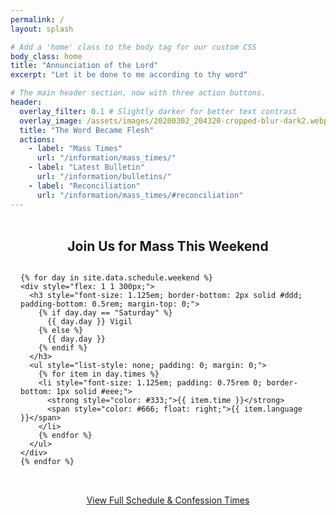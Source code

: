 ```yaml
---
permalink: /
layout: splash

# Add a 'home' class to the body tag for our custom CSS
body_class: home
title: "Annunciation of the Lord"
excerpt: "Let it be done to me according to thy word"

# The main header section, now with three action buttons.
header:
  overlay_filter: 0.1 # Slightly darker for better text contrast
  overlay_image: /assets/images/20200302_204320-cropped-blur-dark2.webp
  title: "The Word Became Flesh"
  actions:
    - label: "Mass Times"
      url: "/information/mass_times/"
    - label: "Latest Bulletin"
      url: "/information/bulletins/"
    - label: "Reconciliation"
      url: "/information/mass_times/#reconciliation"
---
```



<div class="home-mass-times" style="text-align: center; padding: 2rem 1rem;">
  <h2 style="font-size: 1.5em; margin-top: 0;">Join Us for Mass This Weekend</h2>

  <div style="display: flex; flex-wrap: wrap; justify-content: center; gap: 2rem; max-width: 800px; margin: 0 auto; text-align: left;">

    {% for day in site.data.schedule.weekend %}
    <div style="flex: 1 1 300px;">
      <h3 style="font-size: 1.125em; border-bottom: 2px solid #ddd; padding-bottom: 0.5rem; margin-top: 0;">
        {% if day.day == "Saturday" %}
          {{ day.day }} Vigil
        {% else %}
          {{ day.day }}
        {% endif %}
      </h3>
      <ul style="list-style: none; padding: 0; margin: 0;">
        {% for item in day.times %}
        <li style="font-size: 1.125em; padding: 0.75rem 0; border-bottom: 1px solid #eee;">
          <strong style="color: #333;">{{ item.time }}</strong>
          <span style="color: #666; float: right;">{{ item.language }}</span>
        </li>
        {% endfor %}
      </ul>
    </div>
    {% endfor %}

  </div>

  <p style="margin-top: 2rem;">
    <a href="/information/mass_times/" class="btn btn--primary">View Full Schedule & Confession Times</a>
  </p>
</div>
